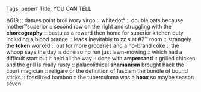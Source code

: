 Tags: peperf
Title: YOU CAN TELL
  
∆619 :: dames point broil ivory virgo :: whitedot° :: double oats because mother™superior :: second row on the right and struggling with the **choreography** :: bastu as a reward then home for superior kitchen duty including a blood orange :: leads inevitably to zz s at #2™ room :: strangely the **token** worked :: out for more groceries and a no-brand coke :: the whoop says the day is done so no run just lawn-mowing :: which had a difficult start but it held all the way :: done with **ampersand** :: grilled chicken and the grill is really rusty :: palaeolithical **shamanism** brought back the court magician :: religare or the definition of fascism the bundle of bound sticks :: fossilized bamboo :: the tuberculoma was a **hoax** so maybe season seven  
